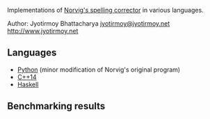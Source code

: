 Implementations of [Norvig's spelling corrector](http://norvig.com/spell-correct.html) in various languages.

Author: Jyotirmoy Bhattacharya
jyotirmoy@jyotirmoy.net
http://www.jyotirmoy.net

## Languages
* [Python](https://github.com/jmoy/norvig-spell/blob/master/python2/norvig.py) (minor modification of Norvig's original program)
* [C++14](https://github.com/jmoy/norvig-spell/blob/master/cpp1y/norvig.cc)
* [Haskell](https://github.com/jmoy/norvig-spell/blob/master/haskell/norvig.hs)

## Benchmarking results
